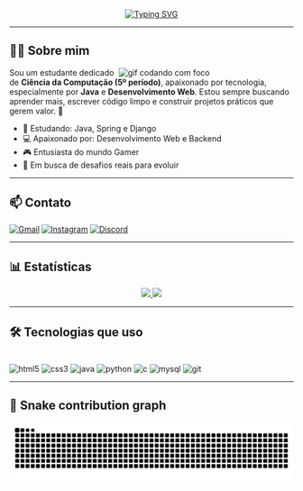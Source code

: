 <div align="center"><a href="https://git.io/typing-svg"><img src="https://readme-typing-svg.demolab.com?font=Fira+Code&weight=600&pause=1000&color=9D32FF&width=435&lines=Ol%C3%A1+Mundo!+Seja+Bem-vindo!+%F0%9F%91%8B;Estudante+de+Ci%C3%AAncia+da+Computa%C3%A7%C3%A3o;Amante+de+Java+e+Desenvolvimento+Web;Sempre+buscando+evoluir+%F0%9F%9A%80" alt="Typing SVG" /></a></div>


---

## 👨‍💻 Sobre mim

<img align="right" width="310" src="https://media.giphy.com/media/RbDKaczqWovIugyJmW/giphy.gif" alt="gif codando com foco"/>




Sou um estudante dedicado de **Ciência da Computação (5º período)**, apaixonado por tecnologia, especialmente por **Java** e **Desenvolvimento Web**. Estou sempre buscando aprender mais, escrever código limpo e construir projetos práticos que gerem valor. 🚀

- 🌱 Estudando: Java, Spring e Django
- 💻 Apaixonado por: Desenvolvimento Web e Backend
- 🎮 Entusiasta do mundo Gamer
- 🎯 Em busca de desafios reais para evoluir

---

## 📫 Contato

[![Gmail](https://img.shields.io/badge/Gmail-D14836?style=for-the-badge&logo=gmail&logoColor=white)](mailto:kaioalexandre2681@gmail.com)
[![Instagram](https://img.shields.io/badge/Instagram-E4405F?style=for-the-badge&logo=instagram&logoColor=white)](https://www.instagram.com/kaioalixandre)
[![Discord](https://img.shields.io/badge/Discord-7289DA?style=for-the-badge&logo=discord&logoColor=white)](https://discord.com/users/894967620456038470)

---

## 📊 Estatísticas

<div align="center">
  <a href="https://github.com/KaioAlixandre">
    <img height="180em" src="https://github-readme-stats.vercel.app/api?username=KaioAlixandre&show_icons=true&theme=radical&locale=pt-br"/>
  </a>
  <a href="https://github.com/KaioAlixandre">
    <img height="180em" src="https://github-readme-stats.vercel.app/api/top-langs?username=KaioAlixandre&layout=compact&langs_count=8&locale=pt-br&theme=radical"/>
  </a>
</div>

---

## 🛠️ Tecnologias que uso

<div style="display: inline_block"><br>
  <img align="center" width="45" alt="html5" src="https://cdn.jsdelivr.net/gh/devicons/devicon/icons/html5/html5-original.svg">
  <img align="center" width="45" alt="css3" src="https://cdn.jsdelivr.net/gh/devicons/devicon/icons/css3/css3-original.svg">
  <img align="center" width="45" alt="java" src="https://cdn.jsdelivr.net/gh/devicons/devicon/icons/java/java-original.svg">
  <img align="center" width="45" alt="python" src="https://cdn.jsdelivr.net/gh/devicons/devicon/icons/python/python-original.svg">
  <img align="center" width="45" alt="c" src="https://cdn.jsdelivr.net/gh/devicons/devicon/icons/c/c-original.svg">
  <img align="center" width="45" alt="mysql" src="https://cdn.jsdelivr.net/gh/devicons/devicon/icons/mysql/mysql-original.svg">
  <img align="center" width="45" alt="git" src="https://cdn.jsdelivr.net/gh/devicons/devicon/icons/git/git-original.svg">
</div>

---

## 🐍 Snake contribution graph

<picture align="center">
  <source media="(prefers-color-scheme: dark)" srcset="https://raw.githubusercontent.com/gabrielrsanto56/gabrielrsanto56/output/github-contribution-grid-snake-dark.svg">
  <source media="(prefers-color-scheme: light)" srcset="https://raw.githubusercontent.com/gabrielrsanto56/gabrielrsanto56/output/github-contribution-grid-snake-dark.svg">
  <img align="center" alt="github contribution grid snake animation" src="https://raw.githubusercontent.com/gabrielrsanto56/gabrielrsanto56/output/github-contribution-grid-snake.svg">
</picture>

